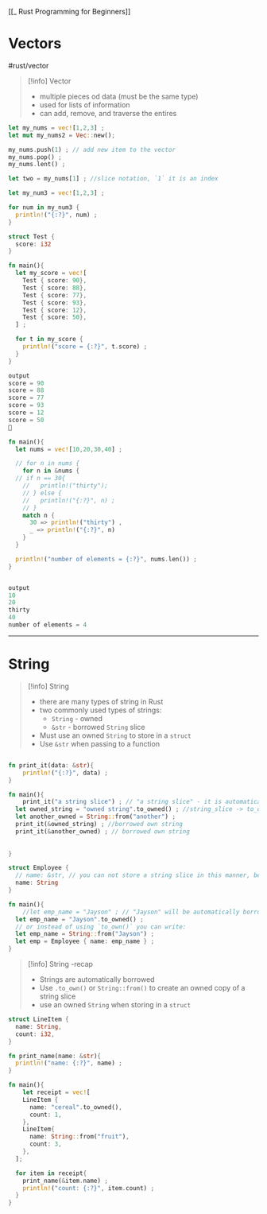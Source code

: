 [[_ Rust Programming for Beginners]]

# Vectors
#rust/vector 

>[!info] Vector
>- multiple pieces od data (must be the same type)
>- used for lists of information
>- can add, remove, and traverse the entires

```rust
let my_nums = vec![1,2,3] ;
let mut my_nums2 = Vec::new();

my_nums.push(1) ; // add new item to the vector
my_nums.pop() ; 
my_nums.lent() ;

let two = my_nums[1] ; //slice notation, `1` it is an index

let my_num3 = vec![1,2,3] ;

for num in my_num3 {
  println!("{:?}", num) ;
}

```
>
```rust
struct Test {
  score: i32
}

fn main(){
  let my_score = vec![
    Test { score: 90},
    Test { score: 88},
    Test { score: 77},
    Test { score: 93},
    Test { score: 12},
    Test { score: 50},
  ] ;

  for t in my_score {
    println!("score = {:?}", t.score) ;
  }
}

output
score = 90
score = 88
score = 77
score = 93
score = 12
score = 50
 
```


```rust
fn main(){
  let nums = vec![10,20,30,40] ;

  // for n in nums {
    for n in &nums {  
  // if n == 30{
    //   println!("thirty");
    // } else {
    //   println!("{:?}", n) ;
    // }
    match n {
      30 => println!("thirty") ,
      _ => println!("{:?}", n)
    }
  }

  println!("number of elements = {:?}", nums.len()) ;
}


output
10
20
thirty
40
number of elements = 4
```


--------
# String
>[!info] String
>- there are many types of string in Rust
>- two commonly used types of strings:
>	- `String` - owned
>	- `&str` - borrowed `String` slice
>- Must use an owned `String` to store in a `struct`
>- Use `&str` when passing to a function

```rust

fn print_it(data: &str){
	println!("{:?}", data) ;
}

fn main(){
	print_it("a string slice") ; // "a string slice" - it is automatically borrowed
  let owned_string = "owned string".to_owned() ; //string_slice -> to_owned() -> a own string
  let another_owned = String::from("another") ;
  print_it(&owned_string) ; //borrowed own string
  print_it(&another_owned) ; // borrowed own string
  
  
}
```

```rust
struct Employee {
  // name: &str, // you can not store a string slice in this manner, because that structuter won't be responsible to delete the string
  name: String
}

fn main(){
	//let emp_name = "Jayson" ; // "Jayson" will be automatically borrowd
  let emp_name = "Jayson".to_owned() ;
  // or instead of using `to_own()` you can write:
  let emp_name = String::from("Jayson") ;
  let emp = Employee { name: emp_name } ;
}
```


>[!info] String -recap
>- Strings are automatically borrowed 
>- Use `.to_own()` or `String::from()` to create an owned copy of a string slice
>- use an owned `String` when storing in a `struct`


```rust
struct LineItem {
  name: String,
  count: i32, 
}

fn print_name(name: &str){
  println!("name: {:?}", name) ;
}

fn main(){
	let receipt = vec![
    LineItem {
      name: "cereal".to_owned(),
      count: 1,
    },
    LineItem{
      name: String::from("fruit"),
      count: 3,
    },
  ];

  for item in receipt{
    print_name(&item.name) ;
    println!("count: {:?}", item.count) ;
  }
}
```
















